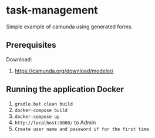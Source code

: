 # task-management
Simple example of camunda using generated forms.

## Prerequisites
Download:

1. https://camunda.org/download/modeler/

## Running the application Docker

1. ``gradle.bat clean build``
2. ``docker-compose build``
3. ``docker-compose up``
4. ``http://localhost:8080/`` to Admin
5. ``Create user name and password if for the first time``


